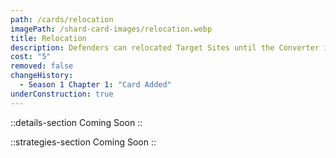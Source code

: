 ```yaml
---
path: /cards/relocation
imagePath: /shard-card-images/relocation.webp
title: Relocation
description: Defenders can relocated Target Sites until the Converter is planted.
cost: "5"
removed: false
changeHistory:
  - Season 1 Chapter 1: "Card Added"
underConstruction: true
---
```


::details-section
Coming Soon
::

::strategies-section
Coming Soon
::
